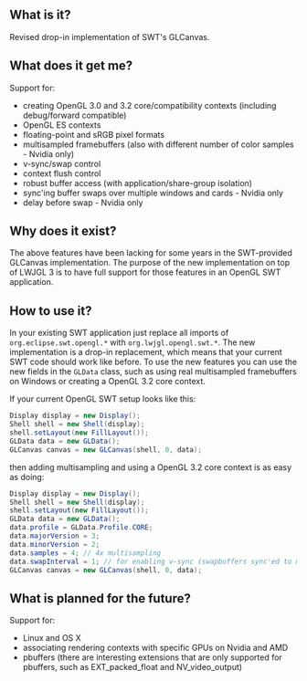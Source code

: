## What is it?

Revised drop-in implementation of SWT's GLCanvas.

## What does it get me?

Support for:
- creating OpenGL 3.0 and 3.2 core/compatibility contexts (including debug/forward compatible)
- OpenGL ES contexts
- floating-point and sRGB pixel formats
- multisampled framebuffers (also with different number of color samples - Nvidia only)
- v-sync/swap control
- context flush control
- robust buffer access (with application/share-group isolation)
- sync'ing buffer swaps over multiple windows and cards - Nvidia only
- delay before swap - Nvidia only

## Why does it exist?

The above features have been lacking for some years in the SWT-provided GLCanvas implementation.
The purpose of the new implementation on top of LWJGL 3 is to have full support for those features in an OpenGL SWT application.

## How to use it?

In your existing SWT application just replace all imports of `org.eclipse.swt.opengl.*` with `org.lwjgl.opengl.swt.*`.
The new implementation is a drop-in replacement, which means that your current SWT code should work like before.
To use the new features you can use the new fields in the `GLData` class, such as using real multisampled framebuffers on Windows
or creating a OpenGL 3.2 core context.

If your current OpenGL SWT setup looks like this:
```Java
Display display = new Display();
Shell shell = new Shell(display);
shell.setLayout(new FillLayout());
GLData data = new GLData();
GLCanvas canvas = new GLCanvas(shell, 0, data);
```
then adding multisampling and using a OpenGL 3.2 core context is as easy as doing:
```Java
Display display = new Display();
Shell shell = new Shell(display);
shell.setLayout(new FillLayout());
GLData data = new GLData();
data.profile = GLData.Profile.CORE;
data.majorVersion = 3;
data.minorVersion = 2;
data.samples = 4; // 4x multisampling
data.swapInterval = 1; // for enabling v-sync (swapbuffers sync'ed to monitor refresh)
GLCanvas canvas = new GLCanvas(shell, 0, data);
```
## What is planned for the future?

Support for:
- Linux and OS X
- associating rendering contexts with specific GPUs on Nvidia and AMD
- pbuffers (there are interesting extensions that are only supported for pbuffers, such as EXT_packed_float and NV_video_output)

